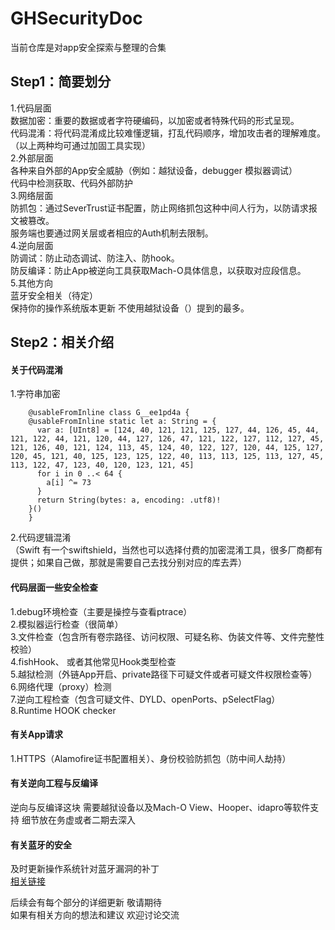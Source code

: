 # GHSecurityDoc
当前仓库是对app安全探索与整理的合集<br>

## Step1：简要划分
1.代码层面<br>
数据加密：重要的数据或者字符硬编码，以加密或者特殊代码的形式呈现。<br>
代码混淆：将代码混淆成比较难懂逻辑，打乱代码顺序，增加攻击者的理解难度。<br>
（以上两种均可通过加固工具实现）<br>
2.外部层面<br>
各种来自外部的App安全威胁（例如：越狱设备，debugger 模拟器调试）<br>
代码中检测获取、代码外部防护<br>
3.网络层面<br>
防抓包：通过SeverTrust证书配置，防止网络抓包这种中间人行为，以防请求报文被篡改。<br>
服务端也要通过网关层或者相应的Auth机制去限制。<br>
4.逆向层面<br>
防调试：防止动态调试、防注入、防hook。<br>
防反编译：防止App被逆向工具获取Mach-O具体信息，以获取对应段信息。<br>
5.其他方向<br>
蓝牙安全相关（待定）<br>
保持你的操作系统版本更新 不使用越狱设备（）提到的最多。<br>

## Step2：相关介绍

#### 关于代码混淆
1.字符串加密<br>
``` shell
    @usableFromInline class G__ee1pd4a {
    @usableFromInline static let a: String = {
      var a: [UInt8] = [124, 40, 121, 121, 125, 127, 44, 126, 45, 44, 121, 122, 44, 121, 120, 44, 127, 126, 47, 121, 122, 127, 112, 127, 45, 121, 126, 40, 121, 124, 113, 45, 124, 40, 122, 127, 120, 44, 125, 127, 120, 45, 121, 40, 125, 123, 125, 122, 40, 113, 113, 125, 113, 127, 45, 113, 122, 47, 123, 40, 120, 123, 121, 45]
      for i in 0 ..< 64 {
        a[i] ^= 73
      }
      return String(bytes: a, encoding: .utf8)!
    }()
    }
```
2.代码逻辑混淆<br>
（Swift 有一个swiftshield，当然也可以选择付费的加密混淆工具，很多厂商都有提供；如果自己做，那就是需要自己去找分别对应的库去弄）<br>
#### 代码层面一些安全检查
1.debug环境检查（主要是操控与查看ptrace）<br>
2.模拟器运行检查（很简单）<br>
3.文件检查（包含所有卷宗路径、访问权限、可疑名称、伪装文件等、文件完整性校验）<br>
4.fishHook、 或者其他常见Hook类型检查 <br>
5.越狱检测（外链App开启、private路径下可疑文件或者可疑文件权限检查等）<br>
6.网络代理（proxy）检测 <br>
7.逆向工程检查（包含可疑文件、DYLD、openPorts、pSelectFlag）<br>
8.Runtime HOOK checker <br>

#### 有关App请求
1.HTTPS（Alamofire证书配置相关）、身份校验防抓包（防中间人劫持）<br>

#### 有关逆向工程与反编译
逆向与反编译这块 需要越狱设备以及Mach-O View、Hooper、idapro等软件支持 细节放在务虚或者二期去深入<br>

#### 有关蓝牙的安全
及时更新操作系统针对蓝牙漏洞的补丁<br>
[相关链接](https://us.norton.com/blog/mobile/bluetooth-security)<br>

后续会有每个部分的详细更新 敬请期待 <br>
如果有相关方向的想法和建议 欢迎讨论交流 <br>

